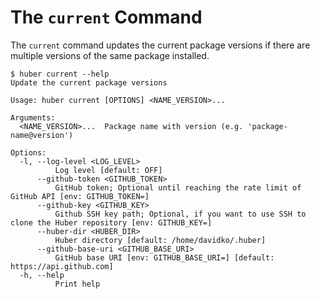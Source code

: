 # The `current` Command

The `current` command updates the current package versions if there are multiple versions of the same package installed.

```shell
$ huber current --help
Update the current package versions

Usage: huber current [OPTIONS] <NAME_VERSION>...

Arguments:
  <NAME_VERSION>...  Package name with version (e.g. 'package-name@version')

Options:
  -l, --log-level <LOG_LEVEL>
          Log level [default: OFF]
      --github-token <GITHUB_TOKEN>
          GitHub token; Optional until reaching the rate limit of GitHub API [env: GITHUB_TOKEN=]
      --github-key <GITHUB_KEY>
          Github SSH key path; Optional, if you want to use SSH to clone the Huber repository [env: GITHUB_KEY=]
      --huber-dir <HUBER_DIR>
          Huber directory [default: /home/davidko/.huber]
      --github-base-uri <GITHUB_BASE_URI>
          GitHub base URI [env: GITHUB_BASE_URI=] [default: https://api.github.com]
  -h, --help
          Print help
```